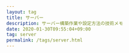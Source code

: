```yaml
---
layout: tag
title: サーバー
description: サーバー構築作業や設定方法の技術メモ
date: 2020-01-30T09:55:04+09:00
tag: server
permalink: /tags/server.html
---
```


